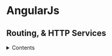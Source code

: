 # AngularJs
## Routing, & HTTP Services
<details>
    <summary>Contents</summary>
   
set up routing
use route parameters
set up a default route
- use the $route service to read query strings
use the $route service to reload pages
- set up a simple route using the templates property to lead directly the html provided(no extermal file)
- create custom properties on routes(__ANY NAME__ :pej: `data:{}`) then bind them to `vm.` in the controller
use the $location service to perform client site routing
use the $location service to replace views without altering browser history
use the $log service
use the $filter function from markup and controller
use the $rootScope service
use the $window and $document services
use the $q service
</details>
